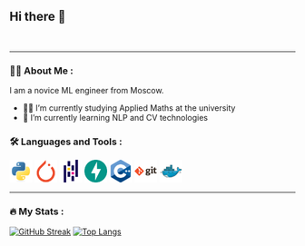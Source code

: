 ## Hi there 👋
<div id="badges">
  <img src="https://komarev.com/ghpvc/?username=Maksim-Goncharovskiy&style=flat-square&color=blue" alt=""/>
</div>

---

### :man_technologist: About Me :
I am a novice ML engineer from Moscow.

- 👨‍🎓 I’m currently studying Applied Maths at the university
- 🌱 I’m currently learning NLP and CV technologies



### :hammer_and_wrench: Languages and Tools :
<div>
  <img src="https://github.com/devicons/devicon/blob/master/icons/python/python-original.svg" title="Python" **alt="Python" width="40" height="40"/>
  <img src="https://github.com/devicons/devicon/blob/master/icons/pytorch/pytorch-original.svg" title="PyTorch" **alt="PyTorch" width="40" height="40"/>
  <img src="https://github.com/devicons/devicon/blob/master/icons/pandas/pandas-original.svg" title="Pandas" **alt="Pandas" width="40" height="40"/>
  <img src="https://github.com/devicons/devicon/blob/master/icons/fastapi/fastapi-original.svg" title="FastAPI" **alt="FastAPI" width="40" height="40"/>
  <img src="https://github.com/devicons/devicon/blob/master/icons/cplusplus/cplusplus-original.svg" title="C++" **alt="C++" width="40" height="40"/>
  <img src="https://github.com/devicons/devicon/blob/master/icons/git/git-original-wordmark.svg" title="Git" **alt="Git" width="40" height="40"/>
  <img src="https://github.com/devicons/devicon/blob/master/icons/docker/docker-original.svg" title="Docker" **alt="Docker" width="40" height="40"/>
</div>


---

### :fire: My Stats :
[![GitHub Streak](http://github-readme-streak-stats.herokuapp.com?user=Maksim-Goncharovskiy&theme=dark&background=000000)](https://git.io/streak-stats)
[![Top Langs](https://github-readme-stats.vercel.app/api/top-langs/?username=Maksim-Goncharovskiy&layout=compact&theme=vision-friendly-dark)](https://github.com/anuraghazra/github-readme-stats)
